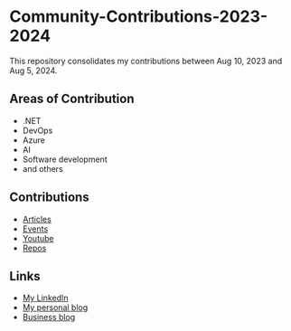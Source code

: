 # Community-Contributions-2023-2024

This repository consolidates my contributions between Aug 10, 2023 and Aug 5, 2024.

## Areas of Contribution

- .NET
- DevOps
- Azure
- AI
- Software development
- and others

## Contributions
- [Articles](https://github.com/TallesValiatti/Community-Contributions-2023-2024/tree/main/Articles)
- [Events](https://github.com/TallesValiatti/Community-Contributions-2023-2024/tree/main/Events)
- [Youtube](https://github.com/TallesValiatti/Community-Contributions-2023-2024/tree/main/Youtube)
- [Repos](https://github.com/TallesValiatti/Community-Contributions-2023-2024/tree/main/GithubRepos)

## Links

- [My LinkedIn](https://www.linkedin.com/in/tallesvaliatti/)
- [My personal blog](https://tallesvaliatti.com/)
- [Business blog](https://www.azurebrasil.cloud/)
